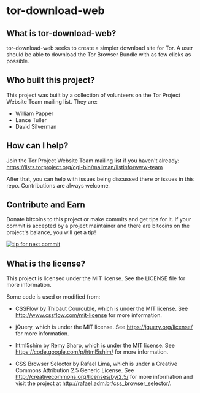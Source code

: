 tor-download-web
================
What is tor-download-web?
-------------
tor-download-web seeks to create a simpler download site for Tor. A user should be able to download the Tor Browser Bundle with as few clicks as possible.

Who built this project?
---------------
This project was built by a collection of volunteers on the Tor Project Website Team mailing list. They are:

* William Papper
* Lance Tuller
* David Silverman

How can I help?
--------------
Join the Tor Project Website Team mailing list if you haven't already: https://lists.torproject.org/cgi-bin/mailman/listinfo/www-team

After that, you can help with issues being discussed there or issues in this repo. Contributions are always welcome.



Contribute and Earn
-------------

Donate bitcoins to this project or make commits and get tips for it. If your commit is accepted by a project maintainer and there are bitcoins on the project's balance, you will get a tip!

[![tip for next commit](http://tip4commit.com/projects/686.svg)](http://tip4commit.com/projects/686)

What is the license?
--------------------
This project is licensed under the MIT license. See the LICENSE file for more information.

Some code is used or modified from:

* CSSFlow by Thibaut Courouble, which is under the MIT license. See http://www.cssflow.com/mit-license for more information.

* jQuery, which is under the MIT license. See https://jquery.org/license/ for more information.

* html5shim by Remy Sharp, which is under the MIT license. See https://code.google.com/p/html5shim/ for more information.

* CSS Browser Selector by Rafael Lima, which is under a Creative Commons Attribution 2.5 Generic License. See http://creativecommons.org/licenses/by/2.5/ for more information and visit the project at http://rafael.adm.br/css_browser_selector/.